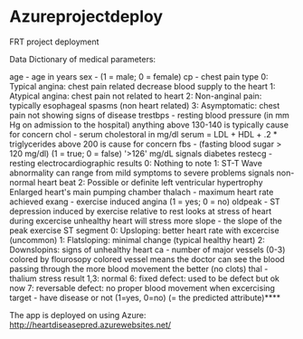 # Azureprojectdeploy
FRT project deployment


Data Dictionary of medical parameters:

age - age in years
sex - (1 = male; 0 = female)
cp - chest pain type 0: Typical angina: chest pain related decrease blood supply to the heart 1: Atypical angina: chest pain not related to heart 2: Non-anginal pain: typically esophageal spasms (non heart related) 3: Asymptomatic: chest pain not showing signs of disease
trestbps - resting blood pressure (in mm Hg on admission to the hospital) anything above 130-140 is typically cause for concern
chol - serum cholestoral in mg/dl serum = LDL + HDL + .2 * triglycerides above 200 is cause for concern
fbs - (fasting blood sugar > 120 mg/dl) (1 = true; 0 = false) '>126' mg/dL signals diabetes
restecg - resting electrocardiographic results 0: Nothing to note 1: ST-T Wave abnormality can range from mild symptoms to severe problems signals non-normal heart beat 2: Possible or definite left ventricular hypertrophy Enlarged heart's main pumping chamber
thalach - maximum heart rate achieved
exang - exercise induced angina (1 = yes; 0 = no)
oldpeak - ST depression induced by exercise relative to rest looks at stress of heart during excercise unhealthy heart will stress more
slope - the slope of the peak exercise ST segment 0: Upsloping: better heart rate with excercise (uncommon) 1: Flatsloping: minimal change (typical healthy heart) 2: Downslopins: signs of unhealthy heart
ca - number of major vessels (0-3) colored by flourosopy colored vessel means the doctor can see the blood passing through the more blood movement the better (no clots)
thal - thalium stress result 1,3: normal 6: fixed defect: used to be defect but ok now 7: reversable defect: no proper blood movement when excercising
target - have disease or not (1=yes, 0=no) (= the predicted attribute)****


The app is deployed on using Azure: http://heartdiseasepred.azurewebsites.net/

